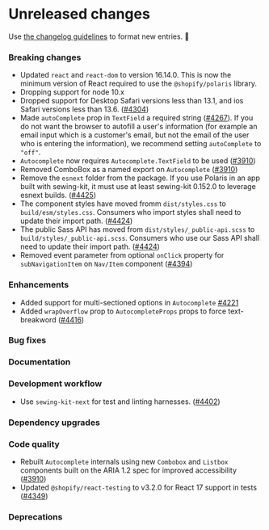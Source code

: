 # Unreleased changes

Use [the changelog guidelines](https://git.io/polaris-changelog-guidelines) to format new entries. 💜

### Breaking changes

- Updated `react` and `react-dom` to version 16.14.0. This is now the minimum version of React required to use the `@shopify/polaris` library.
- Dropping support for node 10.x
- Dropped support for Desktop Safari versions less than 13.1, and ios Safari versions less than 13.6. ([#4304](https://github.com/Shopify/polaris-react/pull/4304))
- Made `autoComplete` prop in `TextField` a required string ([#4267](https://github.com/Shopify/polaris-react/pull/4267)). If you do not want the browser to autofill a user's information (for example an email input which is a customer's email, but not the email of the user who is entering the information), we recommend setting `autoComplete` to `"off"`.
- `Autocomplete` now requires `Autocomplete.TextField` to be used ([#3910](https://github.com/Shopify/polaris-react/pull/3910))
- Removed ComboBox as a named export on `Autocomplete` ([#3910](https://github.com/Shopify/polaris-react/pull/3910))
- Remove the `esnext` folder from the package. If you use Polaris in an app built with sewing-kit, it must use at least sewing-kit 0.152.0 to leverage esnext builds. ([#4425](https://github.com/Shopify/polaris-react/pull/4425))
- The component styles have moved fromm `dist/styles.css` to `build/esm/styles.css`. Consumers who import styles shall need to update their import path. ([#4424](https://github.com/Shopify/polaris-react/pull/4424))
- The public Sass API has moved from `dist/styles/_public-api.scss` to `build/styles/_public-api.scss`. Consumers who use our Sass API shall need to update their import path. ([#4424](https://github.com/Shopify/polaris-react/pull/4424))
- Removed event parameter from optional `onClick` property for `subNavigationItem` on `Nav/Item` component ([#4394](https://github.com/Shopify/polaris-react/pull/4394))

### Enhancements

- Added support for multi-sectioned options in `Autocomplete` [#4221](https://github.com/Shopify/polaris-react/pull/4221)
- Added `wrapOverflow` prop to `AutocompleteProps` props to force text-breakword ([#4416](https://github.com/Shopify/polaris-react/pull/4416))

### Bug fixes

### Documentation

### Development workflow

- Use `sewing-kit-next` for test and linting harnesses. ([#4402](https://github.com/Shopify/polaris-react/pull/4402))

### Dependency upgrades

### Code quality

- Rebuilt `Autocomplete` internals using new `Combobox` and `Listbox` components built on the ARIA 1.2 spec for improved accessibility ([#3910](https://github.com/Shopify/polaris-react/pull/3910))
- Updated `@shopify/react-testing` to v3.2.0 for React 17 support in tests ([#4349](https://github.com/Shopify/polaris-react/pull/4349))

### Deprecations

